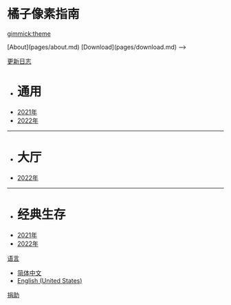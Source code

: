 <!--
  -- Name of your wiki
  -- Do NOT remove the leading `#` character.
  -->

# 橘子像素指南


<!--
  -- Default theme
  -- (Read: http://dynalon.github.io/mdwiki/#!customizing.md#Theme_chooser)
  -->

[gimmick:theme](spacelab)


<!--
  -- Navigation
  -- (Read: http://dynalon.github.io/mdwiki/#!quickstart.md#Adding_a_navigation)
  -->
<!-->
[About](pages/about.md)
[Download](pages/download.md)
-->

[更新日志]()

  * # 通用
  * [2021年]()
  * [2022年](pages/update-log/universal/index.md)
  - - - -
  * # 大厅
  * [2022年](pages/update-loh/lobby/2022/index.md)
  - - - -
  * # 经典生存
  * [2021年](pages/update-log/ybsur/2021/index.md)
  * [2022年](pages/update-log/ybsur/2022/index.md)


[语言]()

  * [简体中文](/zh-CN/)
  * [English (United States)](/en-US/)

[捐助](pages/donate.md)

<!-- A more complex navigation example: ----------------------------------------

[Menu Item 1]()

  * # SubMenu Heading 1
  * [SubMenu Item 1](pages/subitem1.md)
  * [SubMenu Item 2](pages/subitem2.md)
  - - - -
  * # SubMenu Heading 2
  * [SubMenu Item 3](pages/subitem3.md)
  - - - -
  * # SubMenu Heading 3
  * [SubMenu Item 3](pages/subitem3.md)

[Menu Item 2](pages/item2.md)

[Menu Item 3](pages/item3.md)

---------------------------------------------------------------------------- -->

<!--
  -- Change the Language
  -- Could be useful when there's more than one language wiki.
  -->

<!--
[Change the Language]()

  * [English (United States)](/en_US/)
  * [English (United Kingdom)](/en_GB/)
  * [Italian](/it/)
-->

<!--
  -- Let the user choose a theme
  -- (Read: http://dynalon.github.io/mdwiki/#!quickstart.md#Adding_a_navigation)
  -->

<!--
[gimmick:themechooser](Choose theme)
-->

